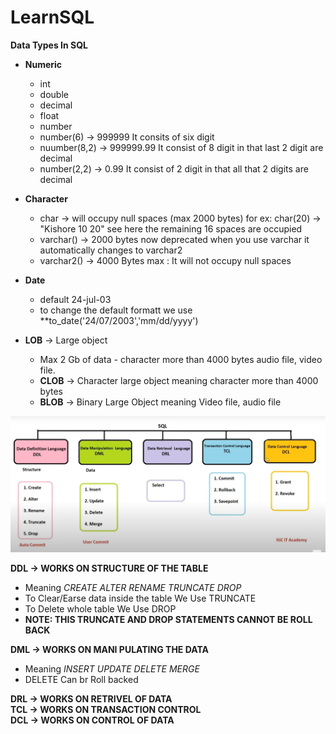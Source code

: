 # LearnSQL
**Data Types In SQL**
- **Numeric**
  - int
  - double
  - decimal
  - float
  - number
  - number(6) -> 999999 It consits of six digit
  - nuumber(8,2) -> 999999.99 It consist of 8 digit in that last 2 digit are decimal
  - number(2,2) -> 0.99 It consist of 2 digit in that all that 2 digits are decimal 

- **Character**
  - char  -> will occupy null spaces (max 2000 bytes) for ex: char(20) -> "Kishore  10          20" see here the remaining 16 spaces are occupied
  - varchar()  -> 2000 bytes now deprecated when you use varchar it automatically changes to varchar2
  - varchar2() -> 4000 Bytes max : It will not occupy null spaces

- **Date**
  - default 24-jul-03
  - to change the default formatt we use **to_date('24/07/2003','mm/dd/yyyy')

- **LOB** -> Large object
  - Max 2 Gb of data - character more than 4000 bytes audio file, video file.
  - **CLOB** -> Character large object meaning character more than 4000 bytes
  - **BLOB** -> Binary Large Object meaning Video file, audio file

![alt text](image.png)

**DDL -> WORKS ON STRUCTURE OF THE TABLE**
 - Meaning *CREATE ALTER RENAME TRUNCATE DROP* 
 - To Clear/Earse data inside the table We Use TRUNCATE
 - To Delete whole table We Use DROP
 - **NOTE: THIS TRUNCATE AND DROP STATEMENTS CANNOT BE ROLL BACK** <br>
 
**DML -> WORKS ON MANI PULATING THE DATA**
 - Meaning *INSERT UPDATE DELETE MERGE* 
 - DELETE Can br Roll backed <br>

**DRL -> WORKS ON RETRIVEL OF DATA** <br>
**TCL -> WORKS ON TRANSACTION CONTROL** <br>
**DCL -> WORKS ON CONTROL OF DATA** <br>